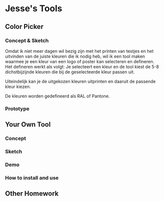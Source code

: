 # Jesse's Tools

## Color Picker

### Concept & Sketch

Omdat ik niet meer dagen wil bezig zijn met het printen van testjes en het uitvinden van de juiste kleuren die ik nodig heb, wil ik een tool maken waarmee je een kleur van een logo of poster kan selecteren en defineren.
Het defineren werkt als volgt: Je selecteert een kleur en de tool kiest de 5-8 dichstbijzijnde kleuren die bij de geselecteerde kleur passen uit.

Uiteindelijk kan je de uitgekozen kleuren uitprinten en daaruit de passende kleur kiezen.

De kleuren worden gedefineerd als RAL of Pantone.


### Prototype

## Your Own Tool

### Concept

### Sketch

### Demo

### How to install and use

## Other Homework

